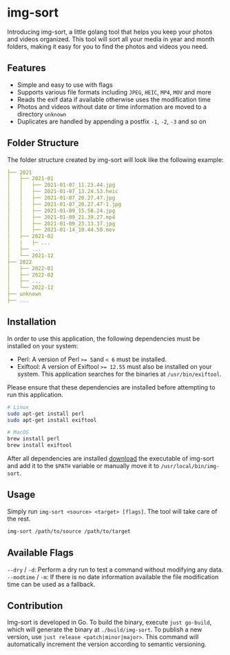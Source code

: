 # img-sort

Introducing img-sort, a little golang tool that helps you keep your photos and videos organized. This tool will sort all your media in year and month folders, making it easy for you to find the photos and videos you need.

## Features

- Simple and easy to use with flags
- Supports various file formats including `JPEG`, `HEIC`, `MP4`, `MOV` and more
- Reads the exif data if available otherwise uses the modification time
- Photos and videos without date or time information are moved to a directory `unknown`
- Duplicates are handled by appending a postfix `-1`, `-2`, `-3` and so on

## Folder Structure

The folder structure created by img-sort will look like the following example:

```yaml
├── 2021
│   ├── 2021-01
│   │   ├── 2021-01-07_11.23.44.jpg
│   │   ├── 2021-01-07_13.24.53.heic
│   │   ├── 2021-01-07_20.27.47.jpg
│   │   ├── 2021-01-07_20.27.47-1.jpg
│   │   ├── 2021-01-09_15.58.24.jpg
│   │   ├── 2021-01-09_21.39.27.mp4
│   │   ├── 2021-01-09_23.13.37.jpg
│   │   ├── 2021-01-14_10.44.50.mov
│   ├── 2021-02
│   |   ├─ ...
│   ├── ...
│   └── 2021-12
├── 2022
│   ├── 2022-01
│   ├── 2022-02
│   ├── ...
│   └── 2022-12
├── unknown
├── ...
```

## Installation

In order to use this application, the following dependencies must be installed on your system:

- Perl: A version of Perl `>= 5`and `< 6` must be installed.
- Exiftool: A version of Exiftool `>= 12.55` must also be installed on your system. This application searches for the binaries at `/usr/bin/exiftool`.

Please ensure that these dependencies are installed before attempting to run this application.

```bash
# Linux
sudo apt-get install perl
sudo apt-get install exiftool

# MacOS
brew install perl
brew install exiftool
```

After all dependencies are installed [download](./build) the executable of img-sort and add it to the `$PATH` variable or manually move it to `/usr/local/bin/img-sort`.

## Usage

Simply run `img-sort <source> <target> [flags]`. The tool will take care of the rest.

```bash
img-sort /path/to/source /path/to/target
```

## Available Flags

`--dry` / `-d`: Perform a dry run to test a command without modifying any data.
`--modtime` / `-m`: If there is no date information available the file modification time can be used as a fallback.

## Contribution

Img-sort is developed in Go. To build the binary, execute `just go-build`, which will generate the binary at `./build/img-sort`. To publish a new version, use `just release <patch|minor|major>`. This command will automatically increment the version according to semantic versioning.
